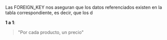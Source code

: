 Las FOREIGN_KEY nos aseguran que los datos referenciados existen en la tabla correspondiente, es decir, que los d

**1 a 1**:
> "Por cada producto, un precio"


